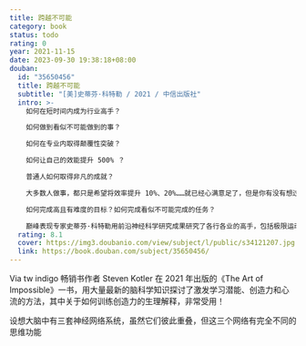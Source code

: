 ```yaml
---
title: 跨越不可能
category: book
status: todo
rating: 0
year: 2021-11-15
date: 2023-09-30 19:38:18+08:00
douban:
  id: "35650456"
  title: 跨越不可能
  subtitle: "[美]史蒂芬·科特勒 / 2021 / 中信出版社"
  intro: >-
    如何在短时间内成为行业高手？

    如何做到看似不可能做到的事？

    如何在专业内取得颠覆性突破？

    如何让自己的效能提升 500% ？

    普通人如何取得非凡的成就？

    大多数人做事，都只是希望将效率提升 10%、20%……就已经心满意足了，但是你有没有想过，是否有一种方法能够将自我效能提升500%，甚至更高呢？

    如何完成高且有难度的目标？如何完成看似不可能完成的任务？

    巅峰表现专家史蒂芬·科特勒用前沿神经科学研究成果研究了各行各业的高手，包括极限运动员、特种部队士兵、艺术家、科学家、企业管理者以及其他领域高手，重点研究四种心理认知能力——动机、学习力、创造力和心流，证明跨越不可能的背后有一套生物学公式。普通人按照这套公式去做，也能够实现巅峰表现，在短时间内成为高手，获得超预期的成就。
  rating: 8.1
  cover: https://img3.doubanio.com/view/subject/l/public/s34121207.jpg
  link: https://book.douban.com/subject/35650456/
---
```


Via tw indigo 畅销书作者 Steven Kotler 在 2021 年出版的《The Art of Impossible》一书，用大量最新的脑科学知识探讨了激发学习潜能、创造力和心流的方法，其中关于如何训练创造力的生理解释，非常受用！

设想大脑中有三套神经网络系统，虽然它们彼此重叠，但这三个网络有完全不同的思维功能

